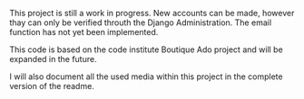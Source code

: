 This project is still a work in progress. New accounts can be made, however thay can only be verified throuth
the Django Administration. The email function has not yet been implemented. 


This code is based on the code institute Boutique Ado project and will be expanded in the future.

I will also document all the used media within this project in the complete version of the readme.